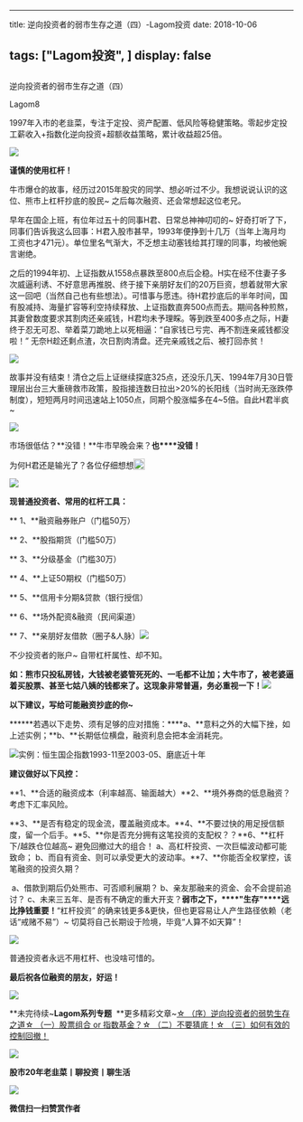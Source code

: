 
---
title:   逆向投资者的弱市生存之道（四）-Lagom投资
date: 2018-10-06

tags: ["Lagom投资", ]
display: false
---


## 



逆向投资者的弱市生存之道（四）




Lagom8




1997年入市的老韭菜，专注于定投、资产配置、低风险等稳健策略。零起步定投工薪收入+指数化逆向投资+超额收益策略，累计收益超25倍。




<img class="" data-copyright="0" data-ratio="0.05776173285198556" data-s="300,640" src="https://mmbiz.qpic.cn/mmbiz_png/ZB4WjgjLjJW3KtDibicU3BB1HNQ9lDS2M5oGRnchkNPRzYsc0Ua6CIu7rZH3vAficcBEPYHU9ZTPqkic1sicT8CaxQQ/640?wx_fmt=png" data-type="png" data-w="554" style=""/>

**谨慎的使用杠杆！**

牛市爆仓的故事，经历过2015年股灾的同学、想必听过不少。我想说说认识的这位、熊市上杠杆抄底的股民~ 之后每次融资、还会常想起这位老兄。



早年在国企上班，有位年过五十的同事H君、日常总神神叨叨的~ 好奇打听了下，同事们告诉我这么回事：H君入股市甚早，1993年便挣到十几万（当年上海月均工资也才471元）。单位里名气渐大，不乏想主动塞钱给其打理的同事，均被他婉言谢绝。



之后的1994年初、上证指数从1558点暴跌至800点后企稳。H实在经不住妻子多次威逼利诱、不好意思再推脱、终于接下亲朋好友们的20万巨资，想着就带大家这一回吧（当然自己也有些想法）。可惜事与愿违。待H君抄底后的半年时间，国有股减持、海量扩容等利空持续释放、上证指数直奔500点而去。期间各种煎熬，其妻曾数度要求其割肉还亲戚钱，H君均未予理睬。等到跌至400多点之际，H妻终于忍无可忍、举着菜刀跪地上以死相逼：“自家钱已亏完、再不割连亲戚钱都没啦！” 无奈H趁还剩点渣，次日割肉清盘。还完亲戚钱之后、被打回赤贫！



<img class="" data-copyright="0" data-ratio="0.4780564263322884" data-s="300,640" src="https://mmbiz.qpic.cn/mmbiz_png/ZB4WjgjLjJWBMY3pUrxoiaTHvR1Sh5708fdttnSRwGaBPgxsTHKQQCy1HaJnlQJ1rbkcSMxEKLroAWPnTG65hqw/640?wx_fmt=png" data-type="png" data-w="638" style=""/>

故事并没有结束！清仓之后上证继续探底325点，还没乐几天、1994年7月30日管理层出台三大重磅救市政策，股指接连数日拉出&gt;20%的长阳线（当时尚无涨跌停制度），短短两月时间迅速站上1050点，同期个股涨幅多在4~5倍。自此H君半疯~



<img class="" data-copyright="0" data-ratio="0.6625916870415648" data-s="300,640" src="https://mmbiz.qpic.cn/mmbiz_jpg/ZB4WjgjLjJU9qibibickBBlNliasWr77X2ED8ztJKD8ibdPicZCnFlOZhJdVhXe9MXibpF7XibSoQbdQ6ZmicdzTy1GmyvQ/640?wx_fmt=jpeg" data-type="jpeg" data-w="818" style=""/>

市场很低估？**没错！**牛市早晚会来？**也****没错！**

为何H君还是输光了？各位仔细想想<img src="https://res.wx.qq.com/mpres/htmledition/images/icon/common/emotion_panel/smiley/smiley_40.png" data-ratio="1" data-w="20" style="display:inline-block;width:20px;vertical-align:text-bottom;"/>

<img class="" data-copyright="0" data-ratio="0.05776173285198556" data-s="300,640" src="https://mmbiz.qpic.cn/mmbiz_png/ZB4WjgjLjJW3KtDibicU3BB1HNQ9lDS2M5oGRnchkNPRzYsc0Ua6CIu7rZH3vAficcBEPYHU9ZTPqkic1sicT8CaxQQ/640?wx_fmt=png" data-type="png" data-w="554" style=""/>

**现普通投资者、常用的杠杆工具：**

**&nbsp;1、**融资融券账户（门槛50万）

**&nbsp;2、**股指期货（门槛50万）

**&nbsp;3、**分级基金（门槛30万）

**&nbsp;4、**上证50期权（门槛50万）

**&nbsp;5、**信用卡分期&amp;贷款（银行授信）

**&nbsp;6、**场外配资&amp;融资（民间渠道）

**&nbsp;7、**亲朋好友借款（圈子&amp;人脉）<img class="" data-copyright="0" data-ratio="0.45880149812734083" data-s="300,640" src="https://mmbiz.qpic.cn/mmbiz_png/ZB4WjgjLjJU9qibibickBBlNliasWr77X2ED0xsf6LPicbgjw62HPGVTU474Jgb9yBRBh3FqeBb6pANLlPiaD99bkPOg/640?wx_fmt=png" data-type="png" data-w="534"/>

不少投资者的账户~ 自带杠杆属性、却不知。

**如：**熊市只投私房钱，大钱被老婆管死死的、一毛都不让加；大牛市了，被老婆逼着买股票、甚至七姑八姨的钱都来了。**这现象非常普遍，务必重视一下！**<img class="" data-copyright="0" data-ratio="0.05776173285198556" data-s="300,640" src="https://mmbiz.qpic.cn/mmbiz_png/ZB4WjgjLjJW3KtDibicU3BB1HNQ9lDS2M5oGRnchkNPRzYsc0Ua6CIu7rZH3vAficcBEPYHU9ZTPqkic1sicT8CaxQQ/640?wx_fmt=png" data-type="png" data-w="554" style="color: rgb(136, 136, 136);font-size: 15px;text-align: center;"/>****

**以下建议，****写给可能****融资抄底的你~**

******若遇以下走势、须有足够的应对措施：****a、**意料之外的大幅下挫，如上述实例；**b、**长期低位横盘，融资利息会把本金消耗完。

<img class="" data-copyright="0" data-ratio="0.49295774647887325" data-s="300,640" src="https://mmbiz.qpic.cn/mmbiz_png/ZB4WjgjLjJWBMY3pUrxoiaTHvR1Sh5708LS1XPmsl5PHddvTUl1blBG0ZxBU5GKc1Mxup9BmCVPYxBtL6kAPJpw/640?wx_fmt=png" data-type="png" data-w="639" style=""/>实例：恒生国企指数1993-11至2003-05、磨底近十年



**建议做好以下风控：**

**1、**合适的融资成本（利率越高、输面越大）**2、**境外券商的低息融资？考虑下汇率风险。

**3、**是否有稳定的现金流，覆盖融资成本。**4、**不要过快的用足授信额度，留一个后手。**5、**你是否充分拥有这笔投资的支配权？？**6、**杠杆下/越跌仓位越高~ 避免回撤过大的组合！&nbsp;a、高杠杆投资、一次巨幅波动都可能致命；&nbsp;b、而自有资金、则可以承受更大的波动率。**7、**你能否全权掌控，该笔融资的投资久期？

&nbsp;a、借款到期后仍处熊市、可否顺利展期？&nbsp;b、亲友那融来的资金、会不会提前追讨？&nbsp;c、未来三五年、是否有不确定的重大开支？**弱市之下，****"生存"****远比挣钱重要！**“杠杆投资” 的确来钱更多&amp;更快，但也更容易让人产生路径依赖（老话“戒赌不易”）~ 切莫将自己长期设于险境，毕竟“人算不如天算”！

<img class="" data-copyright="0" data-ratio="0.6894736842105263" src="https://mmbiz.qpic.cn/mmbiz_gif/ZB4WjgjLjJWMVM5PqzOlmiar9llkqicibIOSJicMkY8cKd9HY6rBmJ9ibGCYEA9QicypKlmo60lXFRGhI6cCOqXTbE9A/640?wx_fmt=gif" data-type="gif" data-w="380" style=""/>

普通投资者永远不用杠杆、也没啥可惜的。

**最后祝各位融资的朋友，好运！**



<img class="" data-copyright="0" data-ratio="0.2879746835443038" data-s="300,640" src="https://mmbiz.qpic.cn/mmbiz_png/ZB4WjgjLjJXW4OHB9ew2uq88M1hAxppRox6FYHeEIzdgw2lqMPK3soDvjeL5FtlqY5ibEn4LBDsHlX0JAwvyRicA/640?wx_fmt=png" data-type="png" data-w="632" style=""/>

**未完待续~****Lagom系列专题****&nbsp;&nbsp;**更多精彩文章~[☆ （序）逆向投资者的弱势生存之道](http://mp.weixin.qq.com/s?__biz=MzI3MDQ2NjY2Mw==&amp;mid=2247483781&amp;idx=1&amp;sn=3145eea10969b9f45c96d7b6b07accd9&amp;chksm=ead1ea8ddda6639b5f079be31402012a6ed629159cf41065281f3067125eeefbd77f8e0ffacd&amp;scene=21#wechat_redirect)[☆ （一）股票组合 or 指数基金？](http://mp.weixin.qq.com/s?__biz=MzI3MDQ2NjY2Mw==&amp;mid=2247483796&amp;idx=1&amp;sn=a6212a7b3f1d7da16b0f0f81b623982d&amp;chksm=ead1ea9cdda6638a1cb19615c91af37916fefa7c56b1eb1066b4696a47fce10ca8ae0daf0933&amp;scene=21#wechat_redirect)[☆ （二）不要猜底！](http://mp.weixin.qq.com/s?__biz=MzI3MDQ2NjY2Mw==&amp;mid=2247483821&amp;idx=1&amp;sn=9e4e31cd637708296972ef8f09c9d9cb&amp;chksm=ead1eaa5dda663b39a8078b14ba0d2ea0e103f7406ff5c4c706f6fc58c63d348a555e4ad8b0b&amp;scene=21#wechat_redirect)[☆ （三）如何有效的控制回撤！](http://mp.weixin.qq.com/s?__biz=MzI3MDQ2NjY2Mw==&amp;mid=2247483844&amp;idx=1&amp;sn=7689ba74bb1ff0a32b6b32a698bb0d67&amp;chksm=ead1eaccdda663daf236770046a5cdc419f4876800e33483273a0e02e43c86040a4dede751ca&amp;scene=21#wechat_redirect)

<img class="" data-copyright="0" data-ratio="0.05776173285198556" data-s="300,640" src="https://mmbiz.qpic.cn/mmbiz_png/ZB4WjgjLjJW3KtDibicU3BB1HNQ9lDS2M5oGRnchkNPRzYsc0Ua6CIu7rZH3vAficcBEPYHU9ZTPqkic1sicT8CaxQQ/640?wx_fmt=png" data-type="png" data-w="554" style=""/>

**股市20年老韭菜丨聊投资丨聊生活**

<img class="" data-copyright="0" data-ratio="0.390625" data-s="300,640" src="https://mmbiz.qpic.cn/mmbiz_png/ZB4WjgjLjJW3KtDibicU3BB1HNQ9lDS2M5AHEoeiaz0dQ4NfIRjBMuXvyJn8dXWm7ftklb0xqheiaMia0zbkyMJiaKzA/640?wx_fmt=png" data-type="png" data-w="640" style=""/>


**微信扫一扫赞赏作者**















